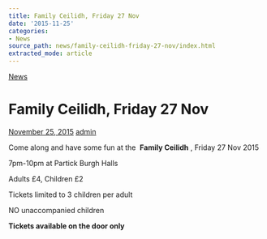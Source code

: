 ```yaml
---
title: Family Ceilidh, Friday 27 Nov
date: '2015-11-25'
categories:
- News
source_path: news/family-ceilidh-friday-27-nov/index.html
extracted_mode: article
---
```

[News](/news/)

# Family Ceilidh, Friday 27 Nov

[November 25, 2015](/news/family-ceilidh-friday-27-nov/) [admin](author/admin/)

Come along and have some fun at the&nbsp; **Family Ceilidh** , Friday 27 Nov 2015

7pm-10pm at Partick Burgh Halls

Adults £4, Children £2

Tickets limited to 3 children per adult

NO unaccompanied children

**Tickets available on the door only**
